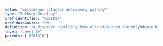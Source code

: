 ```yaml
---
value: "molybdenum cofactor deficiency pathway"
type: "Pathway Ontology"
xref-identifier: "0001817"
xref-dataSource: "PW"
definition: "A disorder resulting from alterations in the molybdenum biosynthetic pathway."
level: "Level 4+"
parents: ['0001816']
---
```

